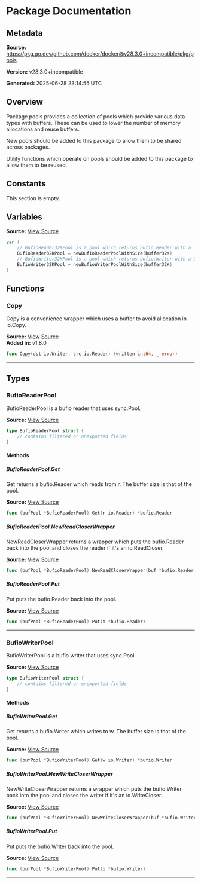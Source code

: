 # Package Documentation

## Metadata

**Source:** https://pkg.go.dev/github.com/docker/docker@v28.3.0+incompatible/pkg/pools

**Version:** v28.3.0+incompatible

**Generated:** 2025-06-28 23:14:55 UTC

## Overview

Package pools provides a collection of pools which provide various
data types with buffers. These can be used to lower the number of
memory allocations and reuse buffers.

New pools should be added to this package to allow them to be
shared across packages.

Utility functions which operate on pools should be added to this
package to allow them to be reused.


## Constants

This section is empty.

## Variables

**Source:** [View Source](https://github.com/docker/docker/blob/v28.3.0/pkg/pools/pools.go#L22)

```go
var (
	// BufioReader32KPool is a pool which returns bufio.Reader with a 32K buffer.
	BufioReader32KPool = newBufioReaderPoolWithSize(buffer32K)
	// BufioWriter32KPool is a pool which returns bufio.Writer with a 32K buffer.
	BufioWriter32KPool = newBufioWriterPoolWithSize(buffer32K)
)
```

## Functions

### Copy

Copy is a convenience wrapper which uses a buffer to avoid allocation in io.Copy.

**Source:** [View Source](https://github.com/docker/docker/blob/v28.3.0/pkg/pools/pools.go#L79)  
**Added in:** v1.8.0

```go
func Copy(dst io.Writer, src io.Reader) (written int64, _ error)
```

---

## Types

### BufioReaderPool

BufioReaderPool is a bufio reader that uses sync.Pool.

**Source:** [View Source](https://github.com/docker/docker/blob/v28.3.0/pkg/pools/pools.go#L31)  

```go
type BufioReaderPool struct {
	// contains filtered or unexported fields
}
```

#### Methods

##### BufioReaderPool.Get

Get returns a bufio.Reader which reads from r. The buffer size is that of the pool.

**Source:** [View Source](https://github.com/docker/docker/blob/v28.3.0/pkg/pools/pools.go#L46)  

```go
func (bufPool *BufioReaderPool) Get(r io.Reader) *bufio.Reader
```

##### BufioReaderPool.NewReadCloserWrapper

NewReadCloserWrapper returns a wrapper which puts the bufio.Reader back
into the pool and closes the reader if it's an io.ReadCloser.

**Source:** [View Source](https://github.com/docker/docker/blob/v28.3.0/pkg/pools/pools.go#L88)  

```go
func (bufPool *BufioReaderPool) NewReadCloserWrapper(buf *bufio.Reader, r io.Reader) io.ReadCloser
```

##### BufioReaderPool.Put

Put puts the bufio.Reader back into the pool.

**Source:** [View Source](https://github.com/docker/docker/blob/v28.3.0/pkg/pools/pools.go#L53)  

```go
func (bufPool *BufioReaderPool) Put(b *bufio.Reader)
```

---

### BufioWriterPool

BufioWriterPool is a bufio writer that uses sync.Pool.

**Source:** [View Source](https://github.com/docker/docker/blob/v28.3.0/pkg/pools/pools.go#L99)  

```go
type BufioWriterPool struct {
	// contains filtered or unexported fields
}
```

#### Methods

##### BufioWriterPool.Get

Get returns a bufio.Writer which writes to w. The buffer size is that of the pool.

**Source:** [View Source](https://github.com/docker/docker/blob/v28.3.0/pkg/pools/pools.go#L114)  

```go
func (bufPool *BufioWriterPool) Get(w io.Writer) *bufio.Writer
```

##### BufioWriterPool.NewWriteCloserWrapper

NewWriteCloserWrapper returns a wrapper which puts the bufio.Writer back
into the pool and closes the writer if it's an io.WriteCloser.

**Source:** [View Source](https://github.com/docker/docker/blob/v28.3.0/pkg/pools/pools.go#L128)  

```go
func (bufPool *BufioWriterPool) NewWriteCloserWrapper(buf *bufio.Writer, w io.Writer) io.WriteCloser
```

##### BufioWriterPool.Put

Put puts the bufio.Writer back into the pool.

**Source:** [View Source](https://github.com/docker/docker/blob/v28.3.0/pkg/pools/pools.go#L121)  

```go
func (bufPool *BufioWriterPool) Put(b *bufio.Writer)
```

---

